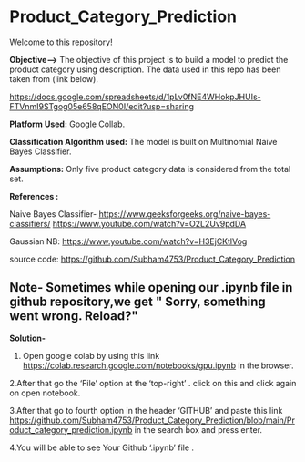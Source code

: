 # Product_Category_Prediction

Welcome to this repository! 

**Objective-->** The objective of this project is to build a model to predict the product category using description.
The data used in this repo has been taken from (link below).

https://docs.google.com/spreadsheets/d/1pLv0fNE4WHokpJHUIs-FTVnmI9STgog05e658qEON0I/edit?usp=sharing

**Platform Used:** Google Collab.

**Classification Algorithm used:** The model is built on Multinomial Naive Bayes Classifier.

**Assumptions:** Only five product category data is considered from the total set.

**References :**

Naive Bayes Classifier- https://www.geeksforgeeks.org/naive-bayes-classifiers/
https://www.youtube.com/watch?v=O2L2Uv9pdDA

Gaussian NB: https://www.youtube.com/watch?v=H3EjCKtlVog

source code: https://github.com/Subham4753/Product_Category_Prediction

## **Note- Sometimes while opening our .ipynb file in github repository,we get " Sorry, something went wrong. Reload?"**

**Solution-**

   1. Open google colab by using this link https://colab.research.google.com/notebooks/gpu.ipynb in the browser. 
              
   2.After that go the ‘File’ option at the ‘top-right’ . click on this and click again on open notebook.

   3.After that go to fourth option in the header ‘GITHUB’ and paste this link  https://github.com/Subham4753/Product_Category_Prediction/blob/main/Product_category_prediction.ipynb   in the search box and press enter.

   4.You will be able to see Your Github ‘.ipynb’ file .
    

    






